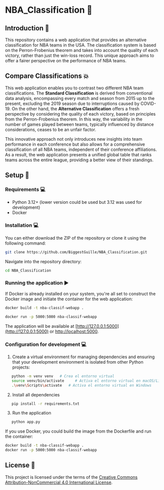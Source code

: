 # NBA_Classification 🏀

## Introduction 📍 
This repository contains a web application that provides an alternative classification for NBA teams in the USA. The classification system is based on the Perron-Frobenius theorem and takes into account the quality of each victory, rather than just the win-loss record. This unique approach aims to offer a fairer perspective on the performance of NBA teams.

## Compare Classifications 💥 
This web application enables you to contrast two different NBA team classifications. The **Standard Classification** is derived from conventional data analysis, encompassing every match and season from 2015 up to the present, excluding the 2019 season due to interruptions caused by COVID-19. On the other hand, the **Alternative Classification** offers a fresh perspective by considering the quality of each victory, based on principles from the Perron-Frobenius theorem. In this way, the variability in the number of games played between teams, typically influenced by distance considerations, ceases to be an unfair factor.

This innovative approach not only introduces new insights into team performance in each conference but also allows for a comprehensive classification of all NBA teams, independent of their conference affiliations. As a result, the web application presents a unified global table that ranks teams across the entire league, providing a better view of their standings.

## Setup 🔧

### Requirements 💻
- Python 3.12+ (lower version could be used but 3.12 was used for development)
- Docker

### Installation 💻 

You can either download the ZIP of the repository or clone it using the following command:
```bash
git clone https://github.com/BiggestGuille/NBA_Classification.git
```
Navigate into the repository directory:
```bash
cd NBA_Classification
```

### Running the application ▶️

If Docker is already installed on your system, you're all set to construct the Docker image and initiate the container for the web application:
```bash
docker build -t nba-classif-webapp .
```
```bash
docker run -p 5000:5000 nba-classif-webapp
```
The application will be available at [http://127.0.0.1:5000](http://127.0.0.1:5000) or [http://localhost:5000](http://localhost:5000).

### Configuration for development 💻

1. Create a virtual environment for managing dependencies and ensuring that your development environment is isolated from other Python projects:
```bash
   python -m venv venv   # Crea el entorno virtual
   source venv/bin/activate     # Activa el entorno virtual en macOS/Linux
   .\venv\Scripts\activate   # Activa el entorno virtual en Windows
```
2. Install all dependencies
```bash
   pip install -r requirements.txt
```
3. Run the application
```bash
   python app.py
```

If you use Docker, you could build the image from the Dockerfile and run the container:
```bash
docker build -t nba-classif-webapp .
docker run -p 5000:5000 nba-classif-webapp
```

## License 📜

This project is licensed under the terms of the [Creative Commons Attribution-NonCommercial 4.0 International License](https://creativecommons.org/licenses/by-nc/4.0/).
